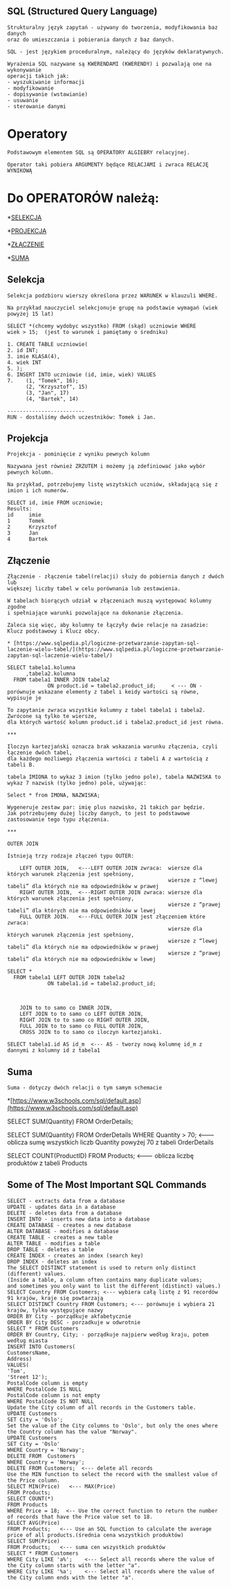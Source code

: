 ## SQL (Structured Query Language) 

```
Strukturalny język zapytań - używany do tworzenia, modyfikowania baz danych 
oraz do umieszczania i pobierania danych z baz danych.

SQL - jest językiem proceduralnym, należący do języków deklaratywnych.

Wyrażenia SQL nazywane są KWERENDAMI (KWERENDY) i pozwalają one na wykonywanie
operacji takich jak:
- wyszukiwanie informacji
- modyfikowanie
- dopisywanie (wstawianie)
- usuwanie
- sterowanie danymi
```
# Operatory
```
Podstawowym elementem SQL są OPERATORY ALGIEBRY relacyjnej.

Operator taki pobiera ARGUMENTY będące RELACJAMI i zwraca RELACJĘ WYNIKOWĄ
```
# Do OPERATORÓW należą:
*[SELEKCJA](SELEKCJA)

*[PROJEKCJA](PROJEKCJA)

*[ZŁĄCZENIE](ZŁĄCZENIE)

*[SUMA](SUMA)

## Selekcja

```
Selekcja podzbioru wierszy określona przez WARUNEK w klauzuli WHERE.

Na przykład nauczyciel selekcjonuje grupę na podstawie wymagań (wiek powyżej 15 lat)

SELECT *(chcemy wydobyc wszystko) FROM (skąd) uczniowie WHERE
wiek > 15;  (jest to warunek i pamiętamy o średniku)

1. CREATE TABLE uczniowie(
2. id INT;
3. imie KLASA(4),
4. wiek INT
5. );
6. INSERT INTO uczniowie (id, imie, wiek) VALUES 
7.    (1, "Tomek", 16);
      (2, "Krzysztof", 15)
      (3, "Jan", 17)
      (4, "Bartek", 14)
      
-------------------------
RUN - dostaliśmy dwóch uczestników: Tomek i Jan. 

```
## Projekcja

```
Projekcja - pominięcie z wyniku pewnych kolumn

Nazywana jest również ZRZUTEM i możemy ją zdefiniować jako wybór pewnych kolumn.

Na przykład, potrzebujemy listę wszytskich uczniów, składającą się z imion i ich numerów.

SELECT id, imie FROM uczniowie;
Results:
id     imie
1      Tomek
2      Krzysztof
3      Jan
4      Bartek
```
## Złączenie
```
Złączenie - złączenie tabel(relacji) służy do pobiernia danych z dwóch lub
większej liczby tabel w celu porównania lub zestawienia.

W tabelach biorących udział w złączeniach muszą występować kolumny zgodne 
i spełniające warunki pozwolające na dokonanie złączenia. 

Zaleca się więc, aby kolumny te łączyły dwie relacje na zasadzie:
Klucz podstawowy i Klucz obcy. 

* [https://www.sqlpedia.pl/logiczne-przetwarzanie-zapytan-sql-laczenie-wielu-tabel/](https://www.sqlpedia.pl/logiczne-przetwarzanie-zapytan-sql-laczenie-wielu-tabel/)

SELECT tabela1.kolumna
      ,tabela2.kolumna
  FROM tabela1 INNER JOIN tabela2
             ON product.id = tabela2.product_id;     < --- ON - porównuje wskazane elementy z tabel i keidy wartości są równe, wypisuje je
             
To zapytanie zwraca wszystkie kolumny z tabel tabela1 i tabela2. Zwrócone są tylko te wiersze, 
dla których wartość kolumn product.id i tabela2.product_id jest równa.

***
 
Iloczyn kartezjański oznacza brak wskazania warunku złączenia, czyli łączenie dwóch tabel, 
dla każdego możliwego złączenia wartości z tabeli A z wartością z tabeli B.
 
tabela IMIONA to wykaz 3 imion (tylko jedno pole), tabela NAZWISKA to wykaz 7 nazwisk (tylko jedno) pole, używając: 

Select * from IMONA, NAZWISKA; 

Wygeneruje zestaw par: imię plus nazwisko, 21 takich par będzie.  
Jak potrzebujemy dużej liczby danych, to jest to podstawowe  zastosowanie tego typu złączenia.

***

OUTER JOIN

Istnieją trzy rodzaje złączeń typu OUTER:

    LEFT OUTER JOIN,   <---LEFT OUTER JOIN zwraca:  wiersze dla których warunek złączenia jest spełniony,
                                                    wiersze z “lewej tabeli” dla których nie ma odpowiedników w prawej 
    RIGHT OUTER JOIN,  <---RIGHT OUTER JOIN zwraca: wiersze dla których warunek złączenia jest spełniony,
                                                    wiersze z “prawej tabeli” dla których nie ma odpowiedników w lewej
    FULL OUTER JOIN.   <---FULL OUTER JOIN jest złączeniem które zwraca:  
                                                    wiersze dla których warunek złączenia jest spełniony,
                                                    wiersze z “lewej tabeli” dla których nie ma odpowiedników w prawej
                                                    wiersze z “prawej tabeli” dla których nie ma odpowiedników w lewej

SELECT *
  FROM tabela1 LEFT OUTER JOIN tabela2
             ON tabela1.id = tabela2.product_id;
             


    JOIN to to samo co INNER JOIN,
    LEFT JOIN to to samo co LEFT OUTER JOIN,
    RIGHT JOIN to to samo co RIGHT OUTER JOIN,
    FULL JOIN to to samo co FULL OUTER JOIN,
    CROSS JOIN to to samo co iloczyn kartezjański.

SELECT tabela1.id AS id_m  <--- AS - tworzy nową kolumnę id_m z dannymi z kolumny id z tabela1

```
## Suma
```
Suma - dotyczy dwóch relacji o tym samym schemacie
```
*[https://www.w3schools.com/sql/default.asp](https://www.w3schools.com/sql/default.asp)

SELECT SUM(Quantity)
FROM OrderDetails;

SELECT SUM(Quantity)
FROM OrderDetails WHERE
Quantity > 70;           <--- oblicza sumę wszystkich liczb Quantity powyżej 70 z tabeli OrderDetails

SELECT COUNT(ProductID)
FROM Products;           <--- oblicza liczbę produktów z tabeli Products

## Some of The Most Important SQL Commands

    SELECT - extracts data from a database
    UPDATE - updates data in a database
    DELETE - deletes data from a database
    INSERT INTO - inserts new data into a database
    CREATE DATABASE - creates a new database
    ALTER DATABASE - modifies a database
    CREATE TABLE - creates a new table
    ALTER TABLE - modifies a table
    DROP TABLE - deletes a table
    CREATE INDEX - creates an index (search key)
    DROP INDEX - deletes an index
    The SELECT DISTINCT statement is used to return only distinct (different) values.
    (Inside a table, a column often contains many duplicate values; 
    and sometimes you only want to list the different (distinct) values.)
    SELECT Country FROM Customers; <--- wybiera całą listę z 91 recordów 91 krajów, kraje się powtarzają
    SELECT DISTINCT Country FROM Customers; <--- porównuje i wybiera 21 krajów, tylko występujące nazwy
    ORDER BY City - porządkuje akfabetycznie
    ORDER BY City DESC - porzadkuje w odwrotnie
    SELECT * FROM Customers
    ORDER BY Country, City; - porządkuje najpierw według kraju, potem według miasta
    INSERT INTO Customers(
    CustomersName,
    Address)
    VALUES(
    'Tom',
    'Street 12');
    PostalCode column is empty
    WHERE PostalCode IS NULL
    PostalCode column is not empty
    WHERE PostalCode IS NOT NULL
    Update the City column of all records in the Customers table.
    UPDATE Customers
    SET City = 'Oslo';
    Set the value of the City columns to 'Oslo', but only the ones where the Country column has the value "Norway".
    UPDATE Customers
    SET City = 'Oslo'
    WHERE Country = 'Norway';
    DELETE FROM  Customers
    WHERE Country = 'Norway';
    DELETE FROM Customers;  <--- delete all records
    Use the MIN function to select the record with the smallest value of the Price column.
    SELECT MIN(Price)   <--- MAX(Price)
    FROM Products;
    SELECT COUNT(*)
    FROM Products
    WHERE Price = 18;  <-- Use the correct function to return the number of records that have the Price value set to 18.
    SELECT AVG(Price)
    FROM Products;   <--- Use an SQL function to calculate the average price of all products.(średnia cena wszystkich produktów)
    SELECT SUM(Price)
    FROM Products;   <--- suma cen wszystkich produktów
    SELECT * FROM Customers
    WHERE City LIKE 'a%';    <--- Select all records where the value of the City column starts with the letter "a".
    WHERE City LIKE '%a';    <--- Select all records where the value of the City column ends with the letter "a".
